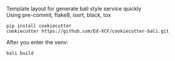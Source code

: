 Template layout for generate bali style service quickly  
Using pre-commit, flake8, isort, black, tox

```shell
pip install cookiecutter
cookiecutter https://github.com/Ed-XCF/cookiecutter-bali.git
```

After you enter the venv:
```shell
bali build
```
